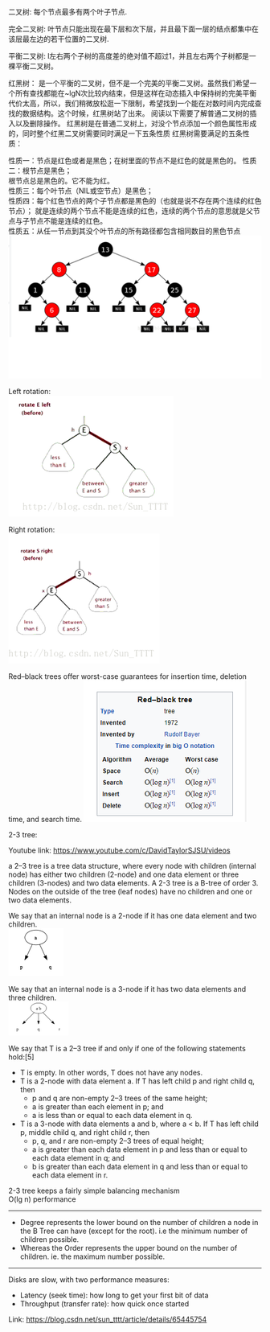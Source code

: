 二叉树: 每个节点最多有两个叶子节点.

完全二叉树: 叶节点只能出现在最下层和次下层，并且最下面一层的结点都集中在该层最左边的若干位置的二叉树.

平衡二叉树: l左右两个子树的高度差的绝对值不超过1，并且左右两个子树都是一棵平衡二叉树。

红黑树： 是一个平衡的二叉树，但不是一个完美的平衡二叉树。虽然我们希望一个所有查找都能在~lgN次比较内结束，但是这样在动态插入中保持树的完美平衡代价太高，所以，我们稍微放松逛一下限制，希望找到一个能在对数时间内完成查找的数据结构。这个时候，红黑树站了出来。
阅读以下需要了解普通二叉树的插入以及删除操作。
红黑树是在普通二叉树上，对没个节点添加一个颜色属性形成的，同时整个红黑二叉树需要同时满足一下五条性质
红黑树需要满足的五条性质：  

性质一：节点是红色或者是黑色；在树里面的节点不是红色的就是黑色的。 
性质二：根节点是黑色；  
根节点总是黑色的。它不能为红。  
性质三：每个叶节点（NIL或空节点）是黑色；   
性质四：每个红色节点的两个子节点都是黑色的（也就是说不存在两个连续的红色节点）；
就是连续的两个节点不能是连续的红色，连续的两个节点的意思就是父节点与子节点不能是连续的红色。  
性质五：从任一节点到其没个叶节点的所有路径都包含相同数目的黑色节点  
![Alt text](images/Tree_blackRedTree.png?raw=true "methods")  

Left rotation:   
![Alt text](images/Tree_leftRotation.gif?raw=true "methods")  

Right rotation:   
![Alt text](images/Tree_rightRotation.gif?raw=true "methods") 


Red–black trees offer worst-case guarantees for insertion time, deletion time, and search time.
![Alt text](images/Tree_blackRedTree_efficiency.png?raw=true "methods") 


2-3 tree:  

Youtube link: https://www.youtube.com/c/DavidTaylorSJSU/videos  

a 2–3 tree is a tree data structure, where every node with children (internal node) has either two children (2-node) and one data element or three children (3-nodes) and two data elements. A 2-3 tree is a B-tree of order 3. Nodes on the outside of the tree (leaf nodes) have no children and one or two data elements.  

We say that an internal node is a 2-node if it has one data element and two children.  
![Alt text](images/2node.png?raw=true "methods")  
 
We say that an internal node is a 3-node if it has two data elements and three children.   
![Alt text](images/3node.png?raw=true "methods")  

We say that T is a 2–3 tree if and only if one of the following statements hold:[5]

- T is empty. In other words, T does not have any nodes.
- T is a 2-node with data element a. If T has left child p and right child q, then  
  - p and q are non-empty 2–3 trees of the same height;
  - a is greater than each element in p; and  
  - a is less than or equal to each data element in q.  
- T is a 3-node with data elements a and b, where a < b. If T has left child p, middle child q, and right child r, then  
  - p, q, and r are non-empty 2–3 trees of equal height;  
  - a is greater than each data element in p and less than or equal to each data element in q; and  
  - b is greater than each data element in q and less than or equal to each data element in r.  

2-3 tree keeps a fairly simple balancing mechanism  
O(lg n) performance

***
- Degree represents the lower bound on the number of children a node in the B Tree can have (except for the root). i.e the minimum number of children possible. 
- Whereas the Order represents the upper bound on the number of children. ie. the maximum number possible.

***
Disks are slow, with two performance measures:
- Latency (seek time): how long to get your first bit of data
- Throughput (transfer rate): how quick once started

Link: https://blog.csdn.net/sun_tttt/article/details/65445754
